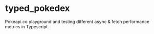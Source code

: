 # typed_pokedex

Pokeapi.co playground and testing different async & fetch performance metrics in Typescript.

